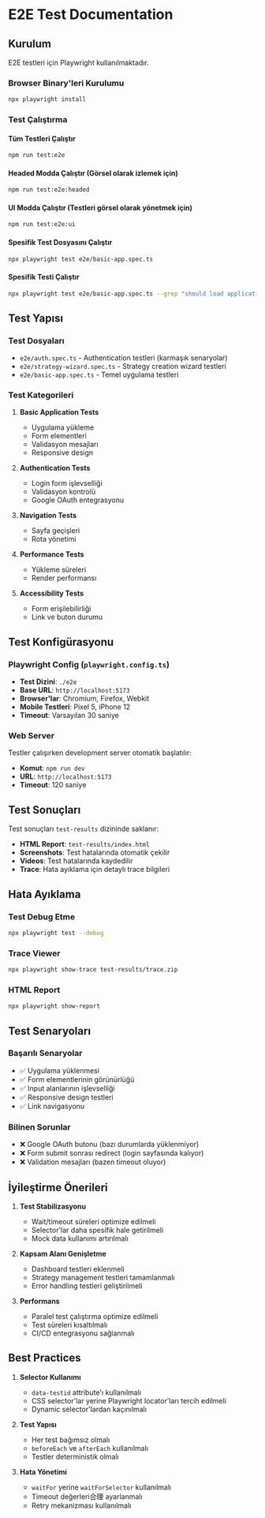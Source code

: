 # E2E Test Documentation

## Kurulum

E2E testleri için Playwright kullanılmaktadır.

### Browser Binary'leri Kurulumu
```bash
npx playwright install
```

### Test Çalıştırma

#### Tüm Testleri Çalıştır
```bash
npm run test:e2e
```

#### Headed Modda Çalıştır (Görsel olarak izlemek için)
```bash
npm run test:e2e:headed
```

#### UI Modda Çalıştır (Testleri görsel olarak yönetmek için)
```bash
npm run test:e2e:ui
```

#### Spesifik Test Dosyasını Çalıştır
```bash
npx playwright test e2e/basic-app.spec.ts
```

#### Spesifik Testi Çalıştır
```bash
npx playwright test e2e/basic-app.spec.ts --grep "should load application successfully"
```

## Test Yapısı

### Test Dosyaları
- `e2e/auth.spec.ts` - Authentication testleri (karmaşık senaryolar)
- `e2e/strategy-wizard.spec.ts` - Strategy creation wizard testleri
- `e2e/basic-app.spec.ts` - Temel uygulama testleri

### Test Kategorileri

1. **Basic Application Tests**
   - Uygulama yükleme
   - Form elementleri
   - Validasyon mesajları
   - Responsive design

2. **Authentication Tests**
   - Login form işlevselliği
   - Validasyon kontrolü
   - Google OAuth entegrasyonu

3. **Navigation Tests**
   - Sayfa geçişleri
   - Rota yönetimi

4. **Performance Tests**
   - Yükleme süreleri
   - Render performansı

5. **Accessibility Tests**
   - Form erişilebilirliği
   - Link ve buton durumu

## Test Konfigürasyonu

### Playwright Config (`playwright.config.ts`)
- **Test Dizini**: `./e2e`
- **Base URL**: `http://localhost:5173`
- **Browser'lar**: Chromium, Firefox, Webkit
- **Mobile Testleri**: Pixel 5, iPhone 12
- **Timeout**: Varsayılan 30 saniye

### Web Server
Testler çalışırken development server otomatik başlatılır:
- **Komut**: `npm run dev`
- **URL**: `http://localhost:5173`
- **Timeout**: 120 saniye

## Test Sonuçları

Test sonuçları `test-results` dizininde saklanır:
- **HTML Report**: `test-results/index.html`
- **Screenshots**: Test hatalarında otomatik çekilir
- **Videos**: Test hatalarında kaydedilir
- **Trace**: Hata ayıklama için detaylı trace bilgileri

## Hata Ayıklama

### Test Debug Etme
```bash
npx playwright test --debug
```

### Trace Viewer
```bash
npx playwright show-trace test-results/trace.zip
```

### HTML Report
```bash
npx playwright show-report
```

## Test Senaryoları

### Başarılı Senaryolar
- ✅ Uygulama yüklenmesi
- ✅ Form elementlerinin görünürlüğü
- ✅ Input alanlarının işlevselliği
- ✅ Responsive design testleri
- ✅ Link navigasyonu

### Bilinen Sorunlar
- ❌ Google OAuth butonu (bazı durumlarda yüklenmiyor)
- ❌ Form submit sonrası redirect (login sayfasında kalıyor)
- ❌ Validation mesajları (bazen timeout oluyor)

## İyileştirme Önerileri

1. **Test Stabilizasyonu**
   - Wait/timeout süreleri optimize edilmeli
   - Selector'lar daha spesifik hale getirilmeli
   - Mock data kullanımı artırılmalı

2. **Kapsam Alanı Genişletme**
   - Dashboard testleri eklenmeli
   - Strategy management testleri tamamlanmalı
   - Error handling testleri geliştirilmeli

3. **Performans**
   - Paralel test çalıştırma optimize edilmeli
   - Test süreleri kısaltılmalı
   - CI/CD entegrasyonu sağlanmalı

## Best Practices

1. **Selector Kullanımı**
   - `data-testid` attribute'ı kullanılmalı
   - CSS selector'lar yerine Playwright locator'ları tercih edilmeli
   - Dynamic selector'lardan kaçınılmalı

2. **Test Yapısı**
   - Her test bağımsız olmalı
   - `beforeEach` ve `afterEach` kullanılmalı
   - Testler deterministik olmalı

3. **Hata Yönetimi**
   - `waitFor` yerine `waitForSelector` kullanılmalı
   - Timeout değerleri合理 ayarlanmalı
   - Retry mekanizması kullanılmalı